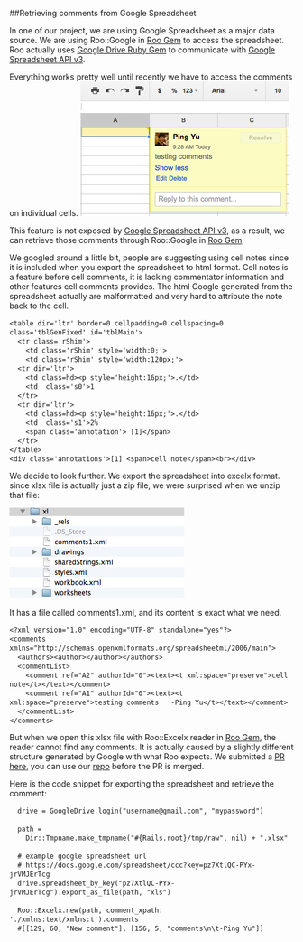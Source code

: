 ##Retrieving comments from Google Spreadsheet

In one of our project, we are using Google Spreadsheet as a major data source. We are using Roo::Google in [Roo Gem](https://github.com/Empact/roo) to access the spreadsheet. Roo actually uses [Google Drive Ruby Gem](https://github.com/gimite/google-drive-ruby) to communicate with [Google Spreadsheet API v3](https://developers.google.com/google-apps/spreadsheets/#working_with_cell-based_feeds).

Everything works pretty well until recently we have to access the comments on individual cells.
![cell_comment](https://github.com/pyu10055/reading_google_spreadsheet_comments/blob/master/comments.png "Cell Comment")

This feature is not exposed by [Google Spreadsheet API v3](https://developers.google.com/google-apps/spreadsheets/#working_with_cell-based_feeds),
as a result, we can retrieve those comments through Roo::Google in [Roo Gem](https://github.com/Empact/roo).

We googled around a little bit, people are suggesting using cell notes since it is included when you export the spreadsheet to html format.
Cell notes is a feature before cell comments, it is lacking commentator information and other features cell comments provides.
The html Google generated from the spreadsheet actually are malformatted and very hard to attribute the note back to the cell.


```
<table dir='ltr' border=0 cellpadding=0 cellspacing=0 class='tblGenFixed' id='tblMain'>
  <tr class='rShim'>
    <td class='rShim' style='width:0;'>
    <td class='rShim' style='width:120px;'>
  <tr dir='ltr'>
    <td class=hd><p style='height:16px;'>.</td>
    <td  class='s0'>1
  </tr>
  <tr dir='ltr'>
    <td class=hd><p style='height:16px;'>.</td>
    <td  class='s1'>2%
    <span class='annotation'> [1]</span>
  </tr>
</table>
<div class='annotations'>[1] <span>cell note</span><br></div>
```

We decide to look further. We export the spreadsheet into excelx format. since xlsx file is actually just a zip file, we were surprised when we unzip that file:

![excelx_content](https://github.com/pyu10055/reading_google_spreadsheet_comments/blob/master/excelx.png "Excelx content")

It has a file called comments1.xml, and its content is exact what we need.

```
<?xml version="1.0" encoding="UTF-8" standalone="yes"?>
<comments xmlns="http://schemas.openxmlformats.org/spreadsheetml/2006/main">
  <authors><author></author></authors>
  <commentList>
    <comment ref="A2" authorId="0"><text><t xml:space="preserve">cell note</t></text></comment>
    <comment ref="A1" authorId="0"><text><t xml:space="preserve">testing comments	-Ping Yu</t></text></comment>
  </commentList>
</comments>
```

But when we open this xlsx file with Roo::Excelx reader in [Roo Gem](https://github.com/Empact/roo), the reader cannot find any comments.
It is actually caused by a slightly different structure generated by Google with what Roo expects.
We submitted a [PR  here](https://github.com/Empact/roo/pull/95), you can use our [repo](https://github.com/intridea/roo) before the PR is merged.

Here is the code snippet for exporting the spreadsheet and retrieve the comment:

```
  drive = GoogleDrive.login("username@gmail.com", "mypassword")

  path =
    Dir::Tmpname.make_tmpname("#{Rails.root}/tmp/raw", nil) + ".xlsx"

  # example google spreadsheet url
  # https://docs.google.com/spreadsheet/ccc?key=pz7XtlQC-PYx-jrVMJErTcg
  drive.spreadsheet_by_key("pz7XtlQC-PYx-jrVMJErTcg").export_as_file(path, "xls")

  Roo::Excelx.new(path, comment_xpath: './xmlns:text/xmlns:t').comments
  #[[129, 60, "New comment"], [156, 5, "comments\n\t-Ping Yu"]]

```
